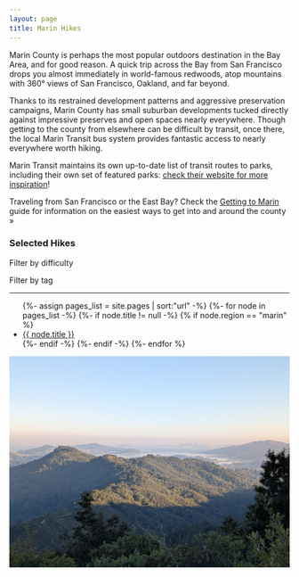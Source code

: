 ```yaml
---
layout: page
title: Marin Hikes
---
```


<p class="message">
  Marin County is perhaps the most popular outdoors destination in the Bay Area, and for good reason. A quick trip across the Bay from San Francisco drops you almost immediately in world-famous redwoods, atop mountains with 360° views of San Francisco, Oakland, and far beyond.
</p>

Thanks to its restrained development patterns and aggressive preservation campaigns, Marin County has small suburban developments tucked directly against impressive preserves and open spaces nearly everywhere. Though getting to the county from elsewhere can be difficult by transit, once there, the local Marin Transit bus system provides fantastic access to nearly everywhere worth hiking.

Marin Transit maintains its own up-to-date list of transit routes to parks, including their own set of featured parks: [check their website for more inspiration](https://marintransit.org/transit-to-parks)!

<p class="message">
  Traveling from San Francisco or the East Bay? Check the <a href="/marin/getting-to-marin">Getting to Marin</a> guide for information on the easiest ways to get into and around the county »
</p>

### Selected Hikes

Filter by difficulty
<div class="message" id="difficulty-selector"></div>
<p></p>

Filter by tag
<div class="message" id="tag-selector"></div>

<hr>

<ul>
{%- assign pages_list = site.pages | sort:"url" -%}
{%- for node in pages_list -%}
    {%- if node.title != null -%}
    {% if node.region == "marin" %}
    <li class="hike hike-difficulty-{{ node.difficulty }}" data-difficulty="{{ node.difficulty }}" data-tags="{{ node.tags }}"><a href="{{ node.url | absolute_url }}">{{ node.title }}</a></li>
    {%- endif -%}
    {%- endif -%}
{%- endfor %}
</ul>

<img class="infobox region-image" src="/assets/mt-tam.jpg">